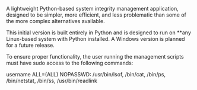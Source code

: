 A lightweight Python-based system integrity management application, designed to be simpler, more efficient, and less problematic than some of the more complex alternatives available.  

This initial version is built entirely in Python and is designed to run on **any Linux-based system with Python installed. A Windows version is planned for a future release.  

To ensure proper functionality, the user running the management scripts must have sudo access to the following commands:  

username ALL=(ALL) NOPASSWD: /usr/bin/lsof, /bin/cat, /bin/ps, /bin/netstat, /bin/ss, /usr/bin/readlink
